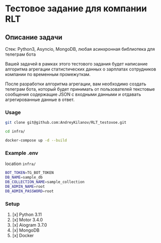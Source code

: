 # Тестовое задание для компании RLT

## Описание задачи
Стек: Python3, Asyncio, MongoDB, любая асинхронная библиотека для телеграм бота

Вашей задачей в рамках этого тестового задания будет написание алгоритма агрегации 
статистических данных о зарплатах сотрудников компании по временным промежуткам.

После разработки алгоритма агрегации, вам необходимо создать телеграм бота,
который будет принимать от пользователей текстовые сообщения содержащие JSON
с входными данными и отдавать агрегированные данные в ответ.

### Usage


```bash
git clone git@github.com:AndreyKilanov/RLT_testovoe.git
```

```bash
cd infra/
```

```bash
docker-compose up -d --build
```

### Example .env
location `infra/`

```bash
BOT_TOKEN=TG_BOT_TOKEN
DB_NAME=sample_db
DB_COLLECTION_NAME=sample_collection
DB_ADMIN_NAME=root
DB_ADMIN_PASSWORD=root
```

### Setup
1. [x] Python 3.11
2. [x] Motor 3.4.0
3. [x] Aiogram 3.7.0
4. [x] MongoDB
5. [x] Docker